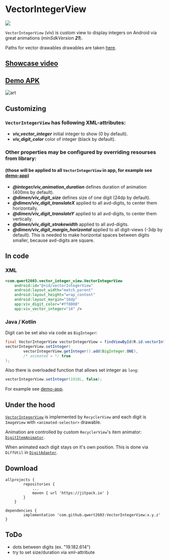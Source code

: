 # VectorIntegerView

[![](https://jitpack.io/v/qwert2603/VectorIntegerView.svg)](https://jitpack.io/#qwert2603/VectorIntegerView)

`VectorIntegerView` (viv) is custom view to display integers on Android via great animations (*minSdkVersion **21***).

Paths for vector drawables drawables are taken [here](https://github.com/alexjlockwood/adp-delightful-details).

## [Showcase video](https://www.youtube.com/watch?v=tTQlPH3ROMw)

## [Demo APK](https://github.com/qwert2603/VectorIntegerView/blob/master/app/demo.apk)

![art](https://github.com/qwert2603/VectorIntegerView/blob/master/art/device-2018-08-22-124411.gif)

## Customizing

### `VectorIntegerView` has following XML-attributes:

* ***viv_vector_integer*** initial integer to show (0 by default).
* ***viv_digit_color*** color of integer (black by default).

### Other properties may be configured by overriding resourses from library:
#### (those will be applied to all `VectorIntegerView` in app, for example see [demo-app](https://github.com/qwert2603/VectorIntegerView/tree/master/app))

* ***@integer/viv_animation_duration*** defines duration of animation (400ms by default).
* ***@dimen/viv_digit_size*** defines size of one digit (24dp by default).
* ***@dimen/viv_digit_translateX*** applied to all avd-digits, to center them horizontally.
* ***@dimen/viv_digit_translateY*** applied to all avd-digits, to center them vertically.
* ***@dimen/viv_digit_strokewidth*** applied to all avd-digits.
* ***@dimen/viv_digit_margin_horizontal*** applied to all digit-views (-3dp by default). This is needed to make horizontal spaces between digits smaller, because avd-digits are square.

## In code
### XML
```xml
<com.qwert2603.vector_integer_view.VectorIntegerView
    android:id="@+id/vectorIntegerView"
    android:layout_width="match_parent"
    android:layout_height="wrap_content"
    android:layout_margin="16dp"
    app:viv_digit_color="#ff8000"
    app:viv_vector_integer="14" />
```

### Java / Kotlin
Digit can be set also via code as `BigInteger`:
```java
final VectorIntegerView vectorIntegerView = findViewById(R.id.vectorIntegerView);
vectorIntegerView.setInteger(
        vectorIntegerView.getInteger().add(BigInteger.ONE),
        /* animated = */ true
);
```
Also there is overloaded function that allows set integer as ```long```:
```java
vectorIntegerView.setInteger(1918L, false);
```
For example see [demo-app](https://github.com/qwert2603/VectorIntegerView/tree/master/app).

## Under the hood

[`VectorIntegerView`](https://github.com/qwert2603/VectorIntegerView/blob/master/library/src/main/java/com/qwert2603/vector_integer_view/VectorIntegerView.java) is implemented by `RecyclerView` and each digit is `ImageView` with `<animated-selector>` drawable.

Animation are controlled by custom `RecyclerView`'s item animator: [`DigitItemAnimator`](https://github.com/qwert2603/VectorIntegerView/blob/master/library/src/main/java/com/qwert2603/vector_integer_view/DigitItemAnimator.java).

When animated each digit stays on it's own position. This is done via `DiffUtil` in [`DigitAdapter`](https://github.com/qwert2603/VectorIntegerView/blob/master/library/src/main/java/com/qwert2603/vector_integer_view/DigitAdapter.java).

## Download

```
allprojects {
		repositories {
			...
			maven { url 'https://jitpack.io' }
		}
	}
```

```
dependencies {
        implementation 'com.github.qwert2603:VectorIntegerView:x.y.z'
}
```

## ToDo

* dots between digits (ex. "19.182.614")
* try to set size/duration via xml-attribute
